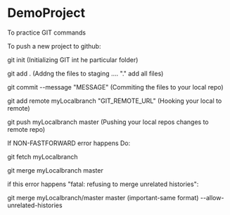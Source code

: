 # DemoProject
To practice GIT commands

To push a new project to github:

git init (Initializing GIT int he particular folder)

git add . (Addng the files to staging .... "." add all files)

git commit --message "MESSAGE" (Commiting the files to your local repo)

git add remote myLocalbranch "GIT_REMOTE_URL" (Hooking your local to remote)

git push myLocalbranch master (Pushing your local repos changes to remote repo)


If NON-FASTFORWARD error happens Do:

git fetch myLocalbranch

git merge myLocalbranch master

if this error happens "fatal: refusing to merge unrelated histories":

git merge myLocalbranch/master master (important-same format) --allow-unrelated-histories

